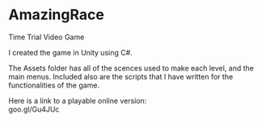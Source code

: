 # AmazingRace
Time Trial Video Game

I created the game in Unity using C#.

The Assets folder has all of the scences used to make each level, and the main menus. Included also are the scripts that I have written for the functionalities of the game.

Here is a link to a playable online version: 	
goo.gl/Gu4JUc
